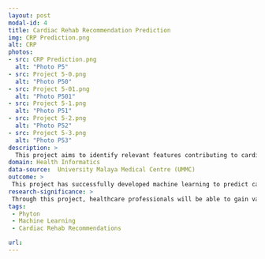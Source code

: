 ```yaml
---
layout: post
modal-id: 4
title: Cardiac Rehab Recommendation Prediction
img: CRP Prediction.png
alt: CRP
photos:
- src: CRP Prediction.png
  alt: "Photo P5"
- src: Project 5-0.png
  alt: "Photo P50"
- src: Project 5-01.png
  alt: "Photo P501"
- src: Project 5-1.png
  alt: "Photo P51"
- src: Project 5-2.png
  alt: "Photo P52"
- src: Project 5-3.png
  alt: "Photo P53"
description: >
  This project aims to identify relevant features contributing to cardiac rehabilitation recommendations plan and to develop machine learning models to predict cardiac rehabilitation recommendations plan.
domain: Health Informatics
data-source:  University Malaya Medical Centre (UMMC)
outcome: >
 This project has successfully developed machine learning to predict cardiac rehab recommendation by using seven different algorithms. As a result, integration of 10 features selected by filter method: Mutual Information and AdaBoost model demonstrated the best performance with accuracy of 0.951. Additionally, the techniques employed in this study may contribute to enhance cardiac rehabilitation recommendations prediction as model performance in this study has exceeded the performance of previous similar studies by Lofaro et al., (2016) and Van Tuijin et al., (2023).
research-significance: >
 Through this project, healthcare professionals will be able to gain valuable information to assist in making well-informed decisions about treatment options and adjustments. Besides, identifying key features that contribute to cardiac rehabilitation recommendations may help patients to achieve better outcomes.
tags:
 - Phyton
 - Machine Learning
 - Cardiac Rehab Recommendations

url: 
---
```

